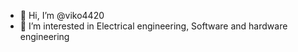 - 👋 Hi, I’m @viko4420
- 👀 I’m interested in Electrical engineering, Software and hardware engineering

<!---
viko4420/viko4420 is a ✨ special ✨ repository because its `README.md` (this file) appears on your GitHub profile.
You can click the Preview link to take a look at your changes.
--->
